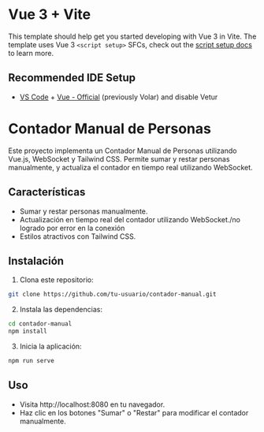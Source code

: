 # Vue 3 + Vite

This template should help get you started developing with Vue 3 in Vite. The template uses Vue 3 `<script setup>` SFCs, check out the [script setup docs](https://v3.vuejs.org/api/sfc-script-setup.html#sfc-script-setup) to learn more.

## Recommended IDE Setup

- [VS Code](https://code.visualstudio.com/) + [Vue - Official](https://marketplace.visualstudio.com/items?itemName=Vue.volar) (previously Volar) and disable Vetur

# Contador Manual de Personas

Este proyecto implementa un Contador Manual de Personas utilizando Vue.js, WebSocket y Tailwind CSS. Permite sumar y restar personas manualmente, y actualiza el contador en tiempo real utilizando WebSocket.

## Características
- Sumar y restar personas manualmente.
- Actualización en tiempo real del contador utilizando WebSocket./no logrado por error en la conexión
- Estilos atractivos con Tailwind CSS.

## Instalación

1. Clona este repositorio:
```bash
git clone https://github.com/tu-usuario/contador-manual.git
```
2. Instala las dependencias:
```bash
cd contador-manual
npm install
```
3. Inicia la aplicación:
```bash
npm run serve
```

## Uso
- Visita http://localhost:8080 en tu navegador.
- Haz clic en los botones "Sumar" o "Restar" para modificar el contador manualmente.